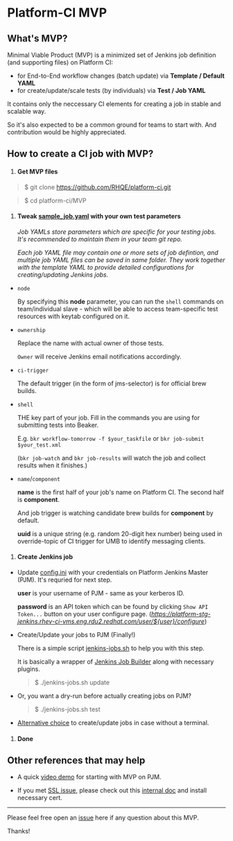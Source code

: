 # Platform-CI MVP

## What's MVP?

Minimal Viable Product (MVP) is a minimized set of Jenkins job definition (and supporting files) on Platform CI:

  - for End-to-End workflow changes (batch update) via **Template / Default YAML**
  - for create/update/scale tests (by individuals) via **Test / Job YAML**

It contains only the neccessary CI elements for creating a job in stable and scalable way.

So it's also expected to be a common ground for teams to start with. And contribution would be highly appreciated.

## How to create a CI job with MVP?

1. #### Get MVP files

  >$ git clone https://github.com/RHQE/platform-ci.git

  >$ cd platform-ci/MVP

1. #### Tweak [sample_job.yaml](/MVP/sample_job.yaml/) with your own test parameters

    *Job YAMLs store parameters which are specific for your testing jobs. It's recommended to maintain them in your team git repo.*

    *Each job YAML file may contain one or more sets of job defintion, and multiple job YAML files can be saved in same folder. They work together with the template YAML to provide detailed configurations for creating/updating Jenkins jobs.*

  - `node`

     By specifying this **node** parameter, you can run the `shell` commands on team/individual slave - which will be able to access team-specific test resources with keytab configured on it.

  - `ownership`

     Replace the name with actual owner of those tests.

     `Owner` will receive Jenkins email notifications accordingly.

  - `ci-trigger`

	 The default trigger (in the form of jms-selector) is for official brew builds.

  - `shell`

     THE key part of your job. Fill in the commands you are using for submitting tests into Beaker.

     E.g. `bkr workflow-tomorrow -f $your_taskfile` or `bkr job-submit $your_test.xml`

     (`bkr job-watch` and `bkr job-results` will watch the job and collect results when it finishes.)

  - `name`/`component`

     **name** is the first half of your job's name on Platform CI. The second half is **component**.

     And job trigger is watching candidate brew builds for **component** by default.

     **uuid** is a unique string (e.g. random 20-digit hex number) being used in override-topic of CI trigger for UMB to identify messaging clients.


1. #### Create Jenkins job

  - Update [config.ini](/MVP/config.ini/) with your credentials on Platform Jenkins Master (PJM). It's requried for next step.

    **user** is your username of PJM - same as your kerberos ID.

    **password** is an API token which can be found by clicking `Show API Token...` button on your user configure page. (*https://platform-stg-jenkins.rhev-ci-vms.eng.rdu2.redhat.com/user/${user}/configure*)

  - Create/Update your jobs to PJM (Finally!)

    There is a simple script [jenkins-jobs.sh](/MVP/jenkins-jobs.sh/) to help you with this step.

    It is basically a wrapper of [Jenkins Job Builder](http://ci.openstack.org/jenkins-job-builder/) along with necessary plugins.

     >$ ./jenkins-jobs.sh update

  - Or, you want a dry-run before actually creating jobs on PJM?

     >$ ./jenkins-jobs.sh test

  - [Alternative choice](https://platform-stg-jenkins.rhev-ci-vms.eng.rdu2.redhat.com/job/Platform-CI-MVP-Job-Builder/build) to create/update jobs in case without a terminal.

1. #### Done


## Other references that may help

  - A quick [video demo](http://lacrosse.redhat.com/lilu/CI_MVP_1.ogv) for starting with MVP on PJM.

  - If you met [SSL issue](https://github.com/RHQE/platform-ci/issues/4), please check out this [internal doc](https://docs.engineering.redhat.com/display/CI/Jenkins+CLI+Authentication) and install necessary cert.
  

---
Please feel free open an [issue](https://github.com/RHQE/platform-ci/issues) here if any question about this MVP.

Thanks!
